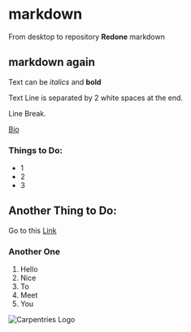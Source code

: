 # markdown
From desktop to repository
**Redone** markdown

## markdown again

Text can be *italics* and **bold**

Text Line is separated by 2 white spaces 
at the end.

Line Break.

[Bio](https://anonymousicecream.github.io/profile/)

### Things to Do:
- 1
- 2
- 3


## Another Thing to Do:
Go to this [Link](https://www.youtube.com/)

### Another One
1. Hello
2. Nice
3. To
4. Meet
5. You


![Carpentries Logo](https://github.com/carpentries/carpentries.org/raw/main/images/TheCarpentries-opengraph.png)

